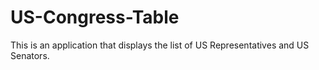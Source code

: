 # US-Congress-Table
This is an application that displays the list of US Representatives and US Senators.
